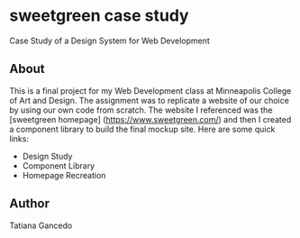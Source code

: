 # sweetgreen case study
Case Study of a Design System for Web Development

## About
This is a final project for my Web Development class at Minneapolis College of Art and Design. The assignment was to replicate a website of our choice by using our own code from scratch. The website I referenced was the [sweetgreen homepage] (https://www.sweetgreen.com/) and then I created a component library to build the final mockup site. Here are some quick links:

- Design Study
- Component Library
- Homepage Recreation

## Author
Tatiana Gancedo

